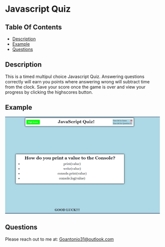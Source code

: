 
  
  # Javascript Quiz 

  ## Table Of Contents
  - [Description](#description)
  - [Example](#example)
  - [Questions](#questions)

  ## Description 
  This is  a timed multipul choice Javascript Quiz. Answering questions correctly will earn you points where answering wrong will subtract time from the clock.
Save your score once the game is over and view your progress by clicking the highscores button. 
  

  ## Example
  
   [![screenshot](https://github.com/goantonioUW/javascript-quiz/blob/main/images/Screenshot.png)](./images/quiz.gif)

  ## Questions
  Please reach out to me at:
  Goantonio31@outlook.com


  
